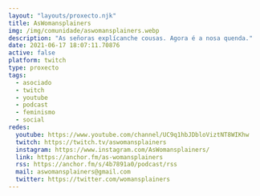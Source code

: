 ```yaml
---
layout: "layouts/proxecto.njk"
title: AsWomansplainers
img: /img/comunidade/aswomansplainers.webp
description: "As señoras explícanche cousas. Agora é a nosa quenda."
date: 2021-06-17 18:07:11.70876
active: false
platform: twitch
type: proxecto
tags:
  - asociado
  - twitch
  - youtube
  - podcast
  - feminismo
  - social
redes:
  youtube: https://www.youtube.com/channel/UC9q1hbJDbloViztNT8WIKhw
  twitch: https://twitch.tv/aswomansplainers
  instagram: https://www.instagram.com/AsWomansplainers/
  link: https://anchor.fm/as-womansplainers
  rss: https://anchor.fm/s/4b7891a0/podcast/rss
  mail: aswomansplainers@gmail.com
  twitter: https://twitter.com/womansplainers
---
```

